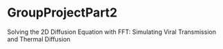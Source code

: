 # GroupProjectPart2
Solving the 2D Diffusion Equation with FFT: Simulating Viral Transmission and Thermal Diffusion
